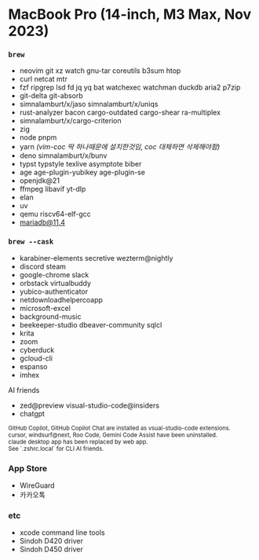 MacBook Pro (14-inch, M3 Max, Nov 2023)
========

### `brew`
- neovim git xz watch gnu-tar coreutils b3sum htop
- curl netcat mtr
- fzf ripgrep lsd fd jq yq bat watchexec watchman duckdb aria2 p7zip
- git-delta git-absorb
- simnalamburt/x/jaso simnalamburt/x/uniqs
- rust-analyzer bacon cargo-outdated cargo-shear ra-multiplex
- simnalamburt/x/cargo-criterion
- zig
- node pnpm
- yarn *(vim-coc 딱 하나때문에 설치한것임, coc 대체하면 삭제해야함)*
- deno simnalamburt/x/bunv
- typst typstyle texlive asymptote biber
- age age-plugin-yubikey age-plugin-se
- openjdk@21
- ffmpeg libavif yt-dlp
- elan
- uv
- qemu riscv64-elf-gcc
- mariadb@11.4

### `brew --cask`
- karabiner-elements secretive wezterm@nightly
- discord steam
- google-chrome slack
- orbstack virtualbuddy
- yubico-authenticator
- netdownloadhelpercoapp
- microsoft-excel
- background-music
- beekeeper-studio dbeaver-community sqlcl
- krita
- zoom
- cyberduck
- gcloud-cli
- espanso
- imhex

AI friends

- zed@preview visual-studio-code@insiders
- chatgpt

<sub>
GitHub Copilot, GitHub Copilot Chat are installed as vsual-studio-code extensions.<br>
cursor, windsurf@next, Roo Code, Gemini Code Assist have been uninstalled.<br>
claude desktop app has been replaced by web app.<br>
See `.zshrc.local` for CLI AI friends.
</sub>

### App Store
- WireGuard
- 카카오톡

### etc
- xcode command line tools
- Sindoh D420 driver
- Sindoh D450 driver
